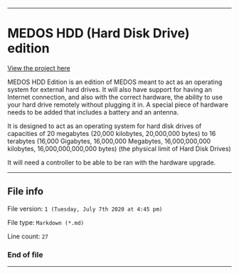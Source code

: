 
***

# MEDOS HDD (Hard Disk Drive) edition

[View the project here](https://github.com/seanpm2001/MEDOS_HDD/)

MEDOS HDD Edition is an edition of MEDOS meant to act as an operating system for external hard drives. It will also have support for having an Internet connection, and also with the correct hardware, the ability to use your hard drive remotely without plugging it in. A special piece of hardware needs to be added that includes a battery and an antenna.

It is designed to act as an operating system for hard disk drives of capacities of 20 megabytes (20,000 kilobytes, 20,000,000 bytes) to 16 terabytes (16,000 Gigabytes, 16,000,000 Megabytes, 16,000,000,000 kilobytes, 16,000,000,000,000 bytes) (the physical limit of Hard Disk Drives)

It will need a controller to be able to be ran with the hardware upgrade.

***

## File info

File version: `1 (Tuesday, July 7th 2020 at 4:45 pm)`

File type: `Markdown (*.md)`

Line count: `27`

### End of file

***
